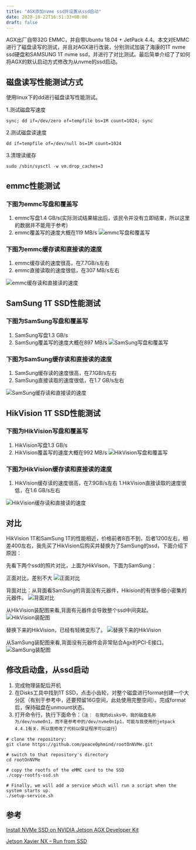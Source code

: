 ```yaml
---
title: "AGX添加nvme ssd并设置从ssd启动"
date: 2020-10-22T16:51:33+08:00
draft: false
---
```


AGX出厂自带32G EMMC，并自带Ubuntu 18.04 + JetPack 4.4。本文对EMMC进行了磁盘读写的测试，并且对AGX进行改装，分别测试加装了海康的1T nvme ssd硬盘和SAMSUNG 1T nvme ssd，并进行了对比测试。最后简单介绍了了如何将AGX的默认启动方式修改为从nvme的ssd启动。

## 磁盘读写性能测试方式

使用linux下的dd进行磁盘读写性能测试。

1.测试磁盘写速度
```
sync; dd if=/dev/zero of=tempfile bs=1M count=1024; sync
```

2.测试磁盘读速度
```
dd if=tempfile of=/dev/null bs=1M count=1024
```

3.清理读缓存
```
sudo /sbin/sysctl -w vm.drop_caches=3
```

## emmc性能测试

### 下图为emmc写盘和覆盖写
1. emmc写盘1.4 GB/s(实际测试结果输出后，该民令并没有立即结束，所以这里的数据并不能用于参考)
1. emmc覆盖写的速度大概在119 MB/s
![emmc写盘和覆盖写](/blog/img/202010/add-nvme-ssd/emmc-write-rewrite.png)

### 下图为emmc缓存读和直接读的速度
1. emmc缓存读的速度很高，在7.7GB/s左右
1. emmc直接读取的速度很低，在307 MB/s左右

![emmc缓存读和直接读的速度](/blog/img/202010/add-nvme-ssd/emmc-cacheread-directread.png)

## SamSung 1T SSD性能测试

### 下图为SamSung写盘和覆盖写
1. SamSung写盘1.3 GB/s
1. SamSung覆盖写的速度大概在897 MB/s
![SamSung写盘和覆盖写](/blog/img/202010/add-nvme-ssd/samsung-write-rewrite.png)

### 下图为SamSung缓存读和直接读的速度
1. SamSung缓存读的速度很高，在7.1GB/s左右
1. SamSung直接读取的速度很低，在1.7 GB/s左右

![SamSung缓存读和直接读的速度](/blog/img/202010/add-nvme-ssd/samsung-cacheread-directread.png)

## HikVision 1T SSD性能测试

### 下图为HikVision写盘和覆盖写
1. HikVision写盘1.3 GB/s
1. HikVision覆盖写的速度大概在992 MB/s
![HikVision写盘和覆盖写](/blog/img/202010/add-nvme-ssd/HikVision-write-rewrite.jpg)

### 下图为HikVision缓存读和直接读的速度
1. HikVision缓存读的速度很高，在7.9GB/s左右
1.HikVision直接读取的速度很低，在1.6 GB/s左右

![HikVision缓存读和直接读的速度](/blog/img/202010/add-nvme-ssd/HikVision-cacheread-directread.jpg)

## 对比

HikVision 1T和SamSung 1T的性能相近，价格前者8百不到，后者1200左右，相差400左右，我先买了HikVision后购买并替换为了SamSung的ssd，下面介绍下原因：

先看下两个ssd的照片对比，上面为HikVison，下面为SamSung：

正面对比，差别不大
![正面对比](/blog/img/202010/add-nvme-ssd/compare-front.jpg)

背面对比：从背面看SamSung的背面没有元器件，Hikision的有很多细小密集的元器件。
![背面对比](/blog/img/202010/add-nvme-ssd/compare-back.jpg)

从HikVision装配图来看,背面有元器件会导致整个ssd中间突起。
![HikVision装配图](/blog/img/202010/add-nvme-ssd/HikVision-added.jpg)

替换下来的HikVision，已经有轻微变形了。
![替换下来的HikVision](/blog/img/202010/add-nvme-ssd/HikVision-single.jpg)

从SamSung装配图来看,背面没有元器件会非常贴合Agx的PCI-E接口。
![SamSung装配图](/blog/img/202010/add-nvme-ssd/samsung-added.jpg)

## 修改启动盘，从ssd启动

1. 完成物理装配后开机
1. 在Disks工具中找到1T SSD，点击小齿轮，对整个磁盘进行format创建一个大分区（有别于参考中，还要预留16G空间，此处使用完整空间）。完成format后，保持磁盘在unmount状态。
1. 打开命令行，执行下面命令：（`注： 在我的disks中，我的磁盘名称为/dev/nvme0n1，而不是参考中的/dev/nvme0n1p1，可能与我使用的jetpack 4.4.1有关，所以我修改了代码以保证程序可以运行`）

```
# clone the repository:
git clone https://github.com/peace0phmind/rootOnNVMe.git

# switch to that repository's directory
cd rootOnNVMe

# copy the rootfs of the eMMC card to the SSD
./copy-rootfs-ssd.sh

# Finally, we will add a service which will run a script when the system starts up. 
./setup-service.sh
```

## 参考
[Install NVMe SSD on NVIDIA Jetson AGX Developer Kit](https://www.jetsonhacks.com/2018/10/18/install-nvme-ssd-on-nvidia-jetson-agx-developer-kit/)

[Jetson Xavier NX – Run from SSD](https://www.jetsonhacks.com/2020/05/29/jetson-xavier-nx-run-from-ssd/)